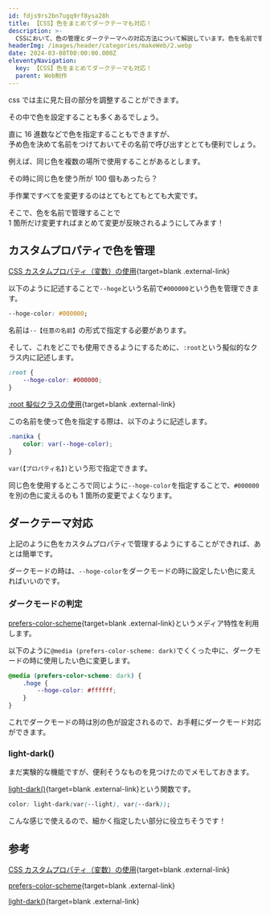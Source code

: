 ```yaml
---
id: fdjs9rs2bn7ugq9rf8ysa28h
title: 【CSS】色をまとめてダークテーマも対応！
description: >-
  CSSにおいて、色の管理とダークテーマへの対応方法について解説しています。色を名前で管理することで、手間を省きながら見た目を統一させることができます。また、ダークモード対応についてもメモしています！
headerImg: /images/header/categories/makeWeb/2.webp
date: 2024-03-08T00:00:00.000Z
eleventyNavigation:
  key: 【CSS】色をまとめてダークテーマも対応！
  parent: Web制作
---
```


css では主に見た目の部分を調整することができます。

その中で色を設定することも多くあるでしょう。

直に 16 進数などで色を指定することもできますが、  
予め色を決めて名前をつけておいてその名前で呼び出すととても便利でしょう。

例えば、同じ色を複数の場所で使用することがあるとします。

その時に同じ色を使う所が 100 個もあったら？

手作業ですべてを変更するのはとてもとてもとても大変です。

そこで、色を名前で管理することで  
1 箇所だけ変更すればまとめて変更が反映されるようにしてみます！

## カスタムプロパティで色を管理

[CSS カスタムプロパティ（変数）の使用](https://developer.mozilla.org/ja/docs/Web/CSS/Using_CSS_custom_properties){target=blank .external-link}

以下のように記述することで`--hoge`という名前で`#000000`という色を管理できます。

```css
--hoge-color: #000000;
```

名前は`--【任意の名前】`の形式で指定する必要があります。

そして、これをどこでも使用できるようにするために、`:root`という擬似的なクラス内に記述します。

```css
:root {
    --hoge-color: #000000;
}
```

[:root 擬似クラスの使用](https://developer.mozilla.org/ja/docs/Web/CSS/Using_CSS_custom_properties#root_%E6%93%AC%E4%BC%BC%E3%82%AF%E3%83%A9%E3%82%B9%E3%81%AE%E4%BD%BF%E7%94%A8){target=blank .external-link}

この名前を使って色を指定する際は、以下のように記述します。

```css
.nanika {
    color: var(--hoge-color);
}
```

`var(【プロパティ名】)`という形で指定できます。

同じ色を使用するところで同じように`--hoge-color`を指定することで、`#000000`を別の色に変えるのも 1 箇所の変更でよくなります。

## ダークテーマ対応

上記のように色をカスタムプロパティで管理するようにすることができれば、あとは簡単です。

ダークモードの時は、`--hoge-color`をダークモードの時に設定したい色に変えればいいのです。

### ダークモードの判定

[prefers-color-scheme](https://developer.mozilla.org/ja/docs/Web/CSS/@media/prefers-color-scheme){target=blank .external-link}というメディア特性を利用します。

以下のように`@media (prefers-color-scheme: dark)`でくくった中に、ダークモードの時に使用したい色に変更します。

```css
@media (prefers-color-scheme: dark) {
    .hoge {
        --hoge-color: #ffffff;
    }
}
```

これでダークモードの時は別の色が設定されるので、お手軽にダークモード対応ができます。

### light-dark()

まだ実験的な機能ですが、便利そうなものを見つけたのでメモしておきます。

[light-dark()](https://developer.mozilla.org/ja/docs/Web/CSS/color_value/light-dark){target=blank .external-link}という関数です。

```css
color: light-dark(var(--light), var(--dark));
```

こんな感じで使えるので、細かく指定したい部分に役立ちそうです！

## 参考

[CSS カスタムプロパティ（変数）の使用](https://developer.mozilla.org/ja/docs/Web/CSS/Using_CSS_custom_properties){target=blank .external-link}

[prefers-color-scheme](https://developer.mozilla.org/ja/docs/Web/CSS/@media/prefers-color-scheme){target=blank .external-link}

[light-dark()](https://developer.mozilla.org/ja/docs/Web/CSS/color_value/light-dark){target=blank .external-link}
